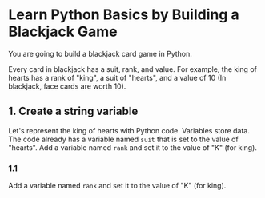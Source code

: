 # Learn Python Basics by Building a Blackjack Game

You are going to build a blackjack card game in Python.

Every card in blackjack has a suit, rank, and value. For example, the king of hearts has a rank of "king", a suit of "hearts", and a value of 10 (In blackjack, face cards are worth 10).

## 1. Create a string variable

Let's represent the king of hearts with Python code. Variables store data. The code already has a variable named `suit` that is set to the value of "hearts". Add a variable named `rank` and set it to the value of "K" (for king).

### 1.1

Add a variable named `rank` and set it to the value of "K" (for king).
